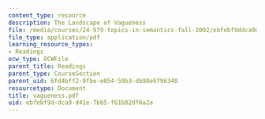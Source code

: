 ```yaml
---
content_type: resource
description: The Landscape of Vagueness
file: /media/courses/24-979-topics-in-semantics-fall-2002/ebfebf9ddca9d41e7bb5f61b82df6a2a_vagueness.pdf
file_type: application/pdf
learning_resource_types:
- Readings
ocw_type: OCWFile
parent_title: Readings
parent_type: CourseSection
parent_uid: 6fd4bff2-9fbe-e054-59b3-db98e6f96348
resourcetype: Document
title: vagueness.pdf
uid: ebfebf9d-dca9-d41e-7bb5-f61b82df6a2a
---
```

